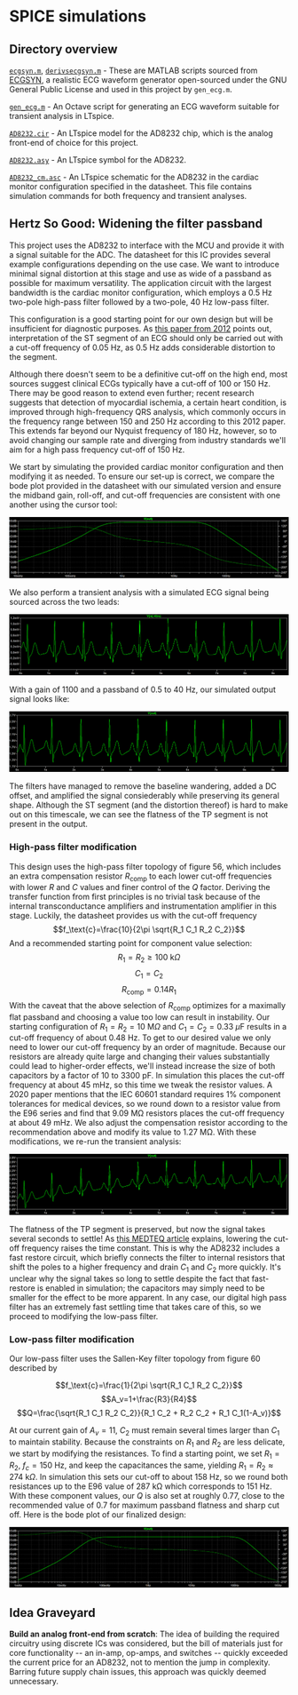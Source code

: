 # SPICE simulations
## Directory overview
[`ecgsyn.m`](spice/ecgsyn_m), [`derivsecgsyn.m`](spice/derivsecgsyn.m) - These are MATLAB scripts sourced from [ECGSYN](https://physionet.org/content/ecgsyn/1.0.0/), a realistic ECG waveform generator open-sourced under the GNU General Public License and used in this project by `gen_ecg.m`.

[`gen_ecg.m`](spice/gen_ecg.m) - An Octave script for generating an ECG waveform suitable for transient analysis in LTspice.

[`AD8232.cir`](spice/AD8232.cir) - An LTspice model for the AD8232 chip, which is the analog front-end of choice for this project.

[`AD8232.asy`](spice/AD8232.asy) - An LTspice symbol for the AD8232.

[`AD8232_cm.asc`](spice/AD8232_cm.asc) - An LTspice schematic for the AD8232 in the cardiac monitor configuration specified in the datasheet. This file contains simulation commands for both frequency and transient analyses.

## Hertz So Good: Widening the filter passband

This project uses the AD8232 to interface with the MCU and provide it with a signal suitable for the ADC. The datasheet for this IC provides several example configurations depending on the use case. We want to introduce minimal signal distortion at this stage and use as wide of a passband as possible for maximum versatility. The application circuit with the largest bandwidth is the cardiac monitor configuration, which employs a 0.5 Hz two-pole high-pass filter followed by a two-pole, 40 Hz low-pass filter.

This configuration is a good starting point for our own design but will be insufficient for diagnostic purposes. As [this paper from 2012](https://pubmed.ncbi.nlm.nih.gov/22778996/) points out, interpretation of the ST segment of an ECG should only be carried out with a cut-off frequency of 0.05 Hz, as 0.5 Hz adds considerable distortion to the segment.

Although there doesn't seem to be a definitive cut-off on the high end, most sources suggest clinical ECGs typically have a cut-off of 100 or 150 Hz. There may be good reason to extend even further; recent research suggests that detection of myocardial ischemia, a certain heart condition, is improved through high-frequency QRS analysis, which commonly occurs in the frequency range between 150 and 250 Hz according to this 2012 paper. This extends far beyond our Nyquist frequency of 180 Hz, however, so to avoid changing our sample rate and diverging from industry standards we'll aim for a high pass frequency cut-off of 150 Hz.

We start by simulating the provided cardiac monitor configuration and then modifying it as needed. To ensure our set-up is correct, we compare the bode plot provided in the datasheet with our simulated version and ensure the midband gain, roll-off, and cut-off frequencies are consistent with one another using the cursor tool:

![SPICE bode plot](../docs/visuals/spice_bode.png)

We also perform a transient analysis with a simulated ECG signal being sourced across the two leads:

![Raw ECG](../docs/visuals/ecg_raw.png)

With a gain of 1100 and a passband of 0.5 to 40 Hz, our simulated output signal looks like:

![Output ECG](../docs/visuals/ecg_out.png)

The filters have managed to remove the baseline wandering, added a DC offset, and amplified the signal consiederably while preserving its general shape. Although the ST segment (and the distortion thereof) is hard to make out on this timescale, we can see the flatness of the TP segment is not present in the output.

### High-pass filter modification

This design uses the high-pass filter topology of figure 56, which includes an extra compensation resistor $R_\text{comp}$ to each lower cut-off frequencies with lower $R$ and $C$ values and finer control of the $Q$ factor. Deriving the transfer function from first principles is no trivial task because of the internal transconductance amplifiers and instrumentation amplifier in this stage. Luckily, the datasheet provides us with the cut-off frequency
$$f_\text{c}=\frac{10}{2\pi \sqrt{R_1 C_1 R_2 C_2}}$$ And a recommended starting point for component value selection:
$$R_1 = R_2 \geq 100\text{ k}\Omega$$ $$C_1 = C_2$$ $$R_\text{comp} = 0.14R_1$$ With the caveat that the above selection of $R_\text{comp}$ optimizes for a maximally flat passband and choosing a value too low can result in instability. Our starting configuration of $R_1 = R_2 = 10\text{ M}\Omega$ and $C_1 = C_2 = 0.33 \text{ }\mu\text{F}$ results in a cut-off frequency of about 0.48 Hz. To get to our desired value we only need to lower our cut-off frequency by an order of magnitude. Because our resistors are already quite large and changing their values substantially could lead to higher-order effects, we'll instead increase the size of both capacitors by a factor of 10 to 3300 pF. In simulation this places the cut-off frequency at about 45 mHz, so this time we tweak the resistor values. A 2020 paper mentions that the IEC 60601 standard requires 1% component tolerances for medical devices, so we round down to a resistor value from the E96 series and find that 9.09 MΩ resistors places the cut-off frequency at about 49 mHz. We also adjust the compensation resistor according to the recommendation above and modify its value to 1.27 MΩ. With these modifications, we re-run the transient analysis:

![ECG Low pass transient anaylsis](../docs/visuals/ecg_tran_lp.png)

The flatness of the TP segment is preserved, but now the signal takes several seconds to settle! As [this MEDTEQ article](https://www.medteq.net/article/2017/4/1/ecg-filters) explains, lowering the cut-off frequency raises the time constant. This is why the AD8232 includes a fast restore circuit, which briefly connects the filter to internal resistors that shift the poles to a higher frequency and drain $C_1$ and $C_2$ more quickly. It's unclear why the signal takes so long to settle despite the fact that fast-restore is enabled in simulation; the capacitors may simply need to be smaller for the effect to be more apparent. In any case, our digital high pass filter has an extremely fast settling time that takes care of this, so we proceed to modifying the low-pass filter.

### Low-pass filter modification

Our low-pass filter uses the Sallen-Key filter topology from figure 60 described by

$$f_\text{c}=\frac{1}{2\pi \sqrt{R_1 C_1 R_2 C_2}}$$ $$A_v=1+\frac{R3}{R4}$$ $$Q=\frac{\sqrt{R_1 C_1 R_2 C_2}}{R_1 C_2 + R_2 C_2 + R_1 C_1(1-A_v)}$$

At our current gain of $A_v = 11$, $C_2$ must remain several times larger than $C_1$ to maintain stability. Because the constraints on $R_1$ and $R_2$ are less delicate, we start by modifying the resistances. To find a starting point, we set $R_1=R_2$, $f_c=150\text{ Hz}$, and keep the capacitances the same, yielding $R_1=R_2 \approx 274\text{ k}\Omega$. In simulation this sets our cut-off to about 158 Hz, so we round both resistances up to the E96 value of 287 kΩ which corresponds to 151 Hz. With these component values, our $Q$ is also set at roughly 0.77, close to the recommended value of 0.7 for maximum passband flatness and sharp cut off. Here is the bode plot of our finalized design:

![ECG Bode plot final](../docs/visuals/spice_bode_mod.png)

## Idea Graveyard
**Build an analog front-end from scratch**: The idea of building the required circuitry using discrete ICs was considered, but the bill of materials just for core functionality -- an in-amp, op-amps, and switches -- quickly exceeded the current price for an AD8232, not to mention the jump in complexity. Barring future supply chain issues, this approach was quickly deemed unnecessary.